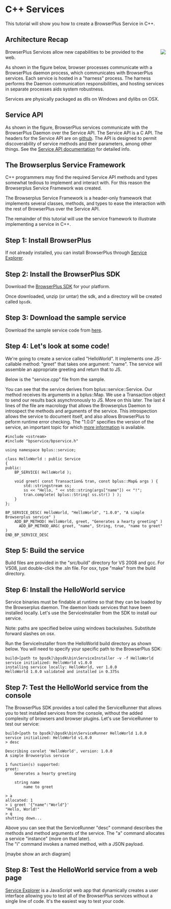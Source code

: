 # C++ Services

This tutorial will show you how to create a BrowserPlus Service
in C++.


## Architecture Recap

<div style="float:right; margin-left:30px;margin-bottom:10px"><img src="/i/server_arch.png"></div>

BrowserPlus Services allow new capabilities to be provided to the web.  

As shown in the figure below, browser processes communicate with a BrowserPlus daemon process, which communicates
with BrowserPlus services. Each service is hosted in a "harness" process. The harness performs the Daemon
communication responsibilities, and hosting services in separate processes aids system robustness.

Services are physically packaged as dlls on Windows and dylibs on OSX.

## Service API

As shown in the figure, BrowserPlus services communicate with the BrowserPlus Daemon over the Service API. The
Service API is a C API. The headers for the Service API are on
[github](http://github.com/browserplus/platform/tree/master/src/sdk/service_api/api/ServiceAPI/). The API is
designed to permit discoverability of service methods and their parameters, among other things. See the [Service
API documentation](http://browserplus.github.com/bp-service-api/) for detailed info.


## The Browserplus Service Framework

C++ programmers may find the required Service API methods and types somewhat tedious to implement and interact
with. For this reason the Browserplus Service Framework was created.

The Browserplus Service Framework is a header-only framework that implements several classes, methods, and types to
ease the interaction with the rest of BrowserPlus over the Service API.

The remainder of this tutorial will use the service framework to illustrate implementing a service in C++.


## Step 1: Install BrowserPlus

If not already installed, you can install BrowserPlus through [Service Explorer](/explore/).

## Step 2: Install the BrowserPlus SDK

Download the [BrowserPlus SDK](http://browserplus.org/docs/service_dev/SDK.html) for your platform.

Once downloaded, unzip (or untar) the sdk, and a directory will be created called `bpsdk`.

## Step 3: Download the sample service

Download the sample service code from [here](http://github.com/browserplus/bp-tutorial-cpp1/archives/master).

## Step 4: Let's look at some code!

We're going to create a service called "HelloWorld". It implements one JS-callable method: "greet" that takes one
argument: "name". The service will assemble an appropriate greeting and return that to JS.

Below is the "service.cpp" file from the sample.  

You can see that the service derives from bplus::service::Service. Our method receives its arguments in a
bplus::Map. We use a Transaction object to send our results back asynchronously to JS. More on this later. The last
4 lines of the file are macrology that allows the Browserplus Daemon to introspect the methods and arguments of the
service. This introspection allows the service to document itself, and also allows BrowserPlus to peform runtime
error checking. The "1.0.0" specifies the version of the service, an important topic for which [more
information](/docs/web_dev/JavaScript_API_Overview.html#service_versioning) is available.

~~~
#include <sstream>
#include "bpservice/bpservice.h"

using namespace bplus::service;

class HelloWorld : public Service
{
public:    
    BP_SERVICE( HelloWorld );
    
    void greet( const Transaction& tran, const bplus::Map& args ) {
        std::stringstream ss;
        ss << "Hello, " << std::string(args["name"]) << "!";
        tran.complete( bplus::String( ss.str() ) );
    }
};

BP_SERVICE_DESC( HelloWorld, "HelloWorld", "1.0.0", "A simple Browserplus service" )
    ADD_BP_METHOD( HelloWorld, greet, "Generates a hearty greeting" )
      ADD_BP_METHOD_ARG( greet, "name", String, true, "name to greet" )
END_BP_SERVICE_DESC
~~~

## Step 5: Build the service

Build files are provided in the "src/build" directory for VS 2008 and gcc.
For VS08, just double-click the .sln file.  For osx, type "make" from the build directory.

## Step 6: Install the HelloWorld service

Service binaries must be findable at runtime so that they can be
loaded by the Browserplus daemon.  The daemon loads services that have been
installed locally.  Let's use the ServiceInstaller from the SDK to install our service.

Note: paths are specified below using windows backslashes.  Substitute forward slashes on osx.

Run the ServiceInstaller from the HelloWorld build directory as shown below.  You will
need to specify your specific path to the BrowserPlus SDK:

    build>[path to bpsdk]\bpsdk\bin\ServiceInstaller -v -f HelloWorld
    service initialized: HelloWorld v1.0.0
    installing service locally: HelloWorld, ver 1.0.0
    HelloWorld 1.0.0 validated and installed in 0.375s


## Step 7: Test the HelloWorld service from the console

The BrowserPlus SDK provides a tool called the ServiceRunner that allows you to 
test installed services from the console, without the added complexity of 
browsers and browser plugins.  Let's use ServiceRunner to test our service:

    build>[path to bpsdk]\bpsdk\bin\ServiceRunner HelloWorld 1.0.0
    service initialized: HelloWorld v1.0.0
    > desc

    Describing corelet 'HelloWorld', version: 1.0.0
    A simple Browserplus service

    1 function(s) supported:
    greet:
        Generates a hearty greeting

        string name
            name to greet

    > a
    allocated: 1
    > i greet '{"name":"World"}'
    "Hello, World!"
    > q
    shutting down...

Above you can see that the ServiceRunner "desc" command describes the methods and method arguments of the service.
The "a" command allocates a service "instance" (more on that later).  
The "i" command invokes a named method, with a JSON payload.

[maybe show an arch diagram]


## Step 8: Test the HelloWorld service from a web page

[Service Explorer](/explore/) is a JavaScript web app that dynamically creates a user interface allowing
you to test all of the BrowserPlus services without a single line of code.  It's the easiest way to
test your code.
